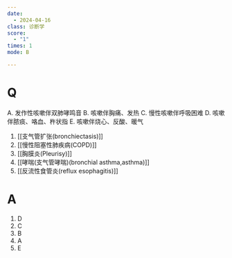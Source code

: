 ```yaml
---
date:
  - 2024-04-16
class: 诊断学
score:
  - "1"
times: 1
mode: B

---
```



# Q
A. 发作性咳嗽伴双肺哮鸣音 B. 咳嗽伴胸痛、发热
C. 慢性咳嗽伴呼吸困难 D. 咳嗽伴脓痰、咯血、杵状指
E. 咳嗽伴烧心、反酸、暖气
1. [[支气管扩张(bronchiectasis)]]
2. [[慢性阻塞性肺疾病(COPD)]]
3. [[胸膜炎(Pleurisy)]]
4. [[哮喘(支气管哮喘)(bronchial asthma,asthma)]]
5. [[反流性食管炎(reflux esophagitis)]]

# A

1. D
2. C
3. B
4. A
5. E